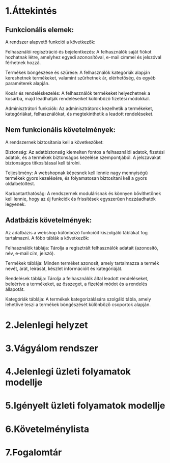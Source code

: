 # 1.Áttekintés
<h2>Funkcionális elemek:</h2>
A rendszer alapvető funkciói a következők:

Felhasználói regisztráció és bejelentkezés: A felhasználók saját fiókot hozhatnak létre, amelyhez egyedi azonosítóval, e-mail címmel és jelszóval férhetnek hozzá.

Termékek böngészése és szűrése: A felhasználók kategóriák alapján kereshetnek termékeket, valamint szűrhetnek ár, elérhetőség, és egyéb paraméterek alapján.

Kosár és rendeléskezelés: A felhasználók termékeket helyezhetnek a kosárba, majd leadhatják rendeléseiket különböző fizetési módokkal.

Adminisztrátori funkciók: Az adminisztrátorok kezelhetik a termékeket, kategóriákat, felhasználókat, és megtekinthetik a leadott rendeléseket.


<h2>Nem funkcionális követelmények:</h2>
A rendszernek biztosítania kell a következőket:

Biztonság: Az adatbiztonság kiemelten fontos a felhasználói adatok, fizetési adatok, és a termékek biztonságos kezelése szempontjából. A jelszavakat biztonságos titkosítással kell tárolni.

Teljesítmény: A webshopnak képesnek kell lennie nagy mennyiségű termékek gyors kezelésére, és folyamatosan biztosítani kell a gyors oldalbetöltést.

Karbantarthatóság: A rendszernek modulárisnak és könnyen bővíthetőnek kell lennie, hogy az új funkciók és frissítések egyszerűen hozzáadhatók legyenek.


<h2>Adatbázis követelmények:</h2>
Az adatbázis a webshop különböző funkcióit kiszolgáló táblákat fog tartalmazni. A főbb táblák a következők:

Felhasználók táblája: Tárolja a regisztrált felhasználók adatait (azonosító, név, e-mail cím, jelszó).

Termékek táblája: Minden terméket azonosít, amely tartalmazza a termék nevét, árát, leírását, készlet információit és kategóriáját.

Rendelések táblája: Tárolja a felhasználók által leadott rendeléseket, beleértve a termékeket, az összeget, a fizetési módot és a rendelés állapotát.

Kategóriák táblája: A termékek kategorizálására szolgáló tábla, amely lehetővé teszi a termékek böngészését különböző csoportok alapján.
# 2.Jelenlegi helyzet


# 3.Vágyálom rendszer

# 4.Jelenlegi üzleti folyamatok modellje


# 5.Igényelt üzleti folyamatok modellje

# 6.Követelménylista

# 7.Fogalomtár